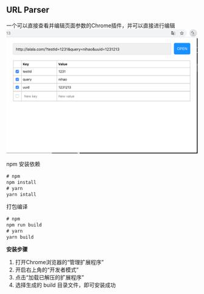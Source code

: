 ## URL Parser
一个可以直接查看并编辑页面参数的Chrome插件，并可以直接进行编辑
![](https://github.com/SinanJS/url-parse/blob/master/public/images/test.png?raw=true)

npm 安装依赖
```shell
# npm
npm install
# yarn
yarn intall
```

打包编译
```shell
# npm
npm run build
# yarn
yarn build
```
**安装步骤**
1. 打开Chrome浏览器的“管理扩展程序”
2. 开启右上角的“开发者模式”
3. 点击“加载已解压的扩展程序”
4. 选择生成的 build 目录文件，即可安装成功